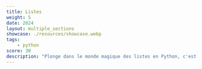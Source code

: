 ```yaml
---
title: Listes
weight: 5
date: 2024
layout: multiple_sections
showcase: ./resources/showcase.webp
tags:
    - python
score: 30
description: "Plonge dans le monde magique des listes en Python, c'est un peu comme créer une playlist personnalisée avec des super-pouvoirs de programmation ! 🌟"
---
```


